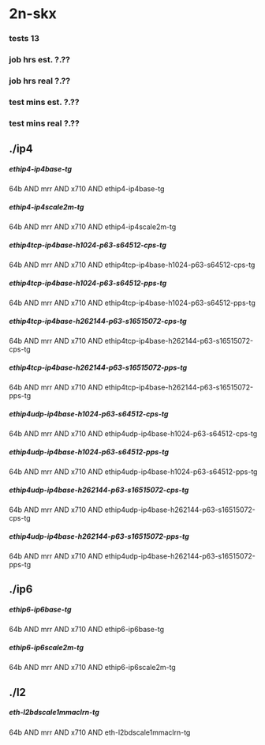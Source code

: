 # 2n-skx
### tests 13
### job hrs est. ?.??
### job hrs real ?.??
### test mins est. ?.??
### test mins real ?.??
## ./ip4
##### ethip4-ip4base-tg
64b AND mrr AND x710 AND ethip4-ip4base-tg
##### ethip4-ip4scale2m-tg
64b AND mrr AND x710 AND ethip4-ip4scale2m-tg
##### ethip4tcp-ip4base-h1024-p63-s64512-cps-tg
64b AND mrr AND x710 AND ethip4tcp-ip4base-h1024-p63-s64512-cps-tg
##### ethip4tcp-ip4base-h1024-p63-s64512-pps-tg
64b AND mrr AND x710 AND ethip4tcp-ip4base-h1024-p63-s64512-pps-tg
##### ethip4tcp-ip4base-h262144-p63-s16515072-cps-tg
64b AND mrr AND x710 AND ethip4tcp-ip4base-h262144-p63-s16515072-cps-tg
##### ethip4tcp-ip4base-h262144-p63-s16515072-pps-tg
64b AND mrr AND x710 AND ethip4tcp-ip4base-h262144-p63-s16515072-pps-tg
##### ethip4udp-ip4base-h1024-p63-s64512-cps-tg
64b AND mrr AND x710 AND ethip4udp-ip4base-h1024-p63-s64512-cps-tg
##### ethip4udp-ip4base-h1024-p63-s64512-pps-tg
64b AND mrr AND x710 AND ethip4udp-ip4base-h1024-p63-s64512-pps-tg
##### ethip4udp-ip4base-h262144-p63-s16515072-cps-tg
64b AND mrr AND x710 AND ethip4udp-ip4base-h262144-p63-s16515072-cps-tg
##### ethip4udp-ip4base-h262144-p63-s16515072-pps-tg
64b AND mrr AND x710 AND ethip4udp-ip4base-h262144-p63-s16515072-pps-tg
## ./ip6
##### ethip6-ip6base-tg
64b AND mrr AND x710 AND ethip6-ip6base-tg
##### ethip6-ip6scale2m-tg
64b AND mrr AND x710 AND ethip6-ip6scale2m-tg
## ./l2
##### eth-l2bdscale1mmaclrn-tg
64b AND mrr AND x710 AND eth-l2bdscale1mmaclrn-tg

